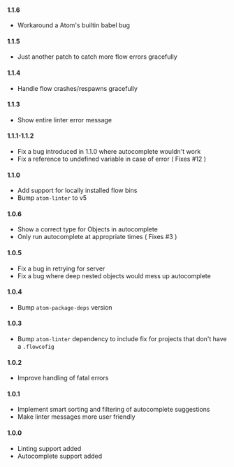 #### 1.1.6

- Workaround a Atom's builtin babel bug

#### 1.1.5

- Just another patch to catch more flow errors gracefully

#### 1.1.4

- Handle flow crashes/respawns gracefully

#### 1.1.3

- Show entire linter error message

#### 1.1.1-1.1.2

- Fix a bug introduced in 1.1.0 where autocomplete wouldn't work
- Fix a reference to undefined variable in case of error ( Fixes #12 )

#### 1.1.0

- Add support for locally installed flow bins
- Bump `atom-linter` to v5

#### 1.0.6

- Show a correct type for Objects in autocomplete
- Only run autocomplete at appropriate times ( Fixes #3 )

#### 1.0.5

- Fix a bug in retrying for server
- Fix a bug where deep nested objects would mess up autocomplete

#### 1.0.4

- Bump `atom-package-deps` version

#### 1.0.3

- Bump `atom-linter` dependency to include fix for projects that don't have a `.flowcofig`

#### 1.0.2

- Improve handling of fatal errors

#### 1.0.1

- Implement smart sorting and filtering of autocomplete suggestions
- Make linter messages more user friendly

#### 1.0.0

- Linting support added
- Autocomplete support added
